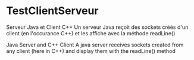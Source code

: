 # TestClientServeur
Serveur Java et Client C++
Un serveur Java reçoit des sockets créés d'un client (en l'occurance C++) et les affiche avec la méthode readLine()

Java Server and C++ Client
A java server receives sockets created from any client (here in C++) and display them with the readLine() method
